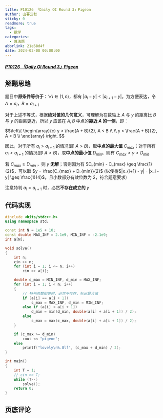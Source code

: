 ```yaml
---
title: P10126 「Daily OI Round 3」Pigeon
author: 山暮云秋
sticky: 0
readmore: true
tags:
  - 数学
categories:
  - 算法题
abbrlink: 21e58d4f
date: 2024-02-08 00:00:00
---
```


##### [P10126 「Daily OI Round 3」Pigeon](https://www.luogu.com.cn/problem/P10126)

<!-- more -->

## 解题思路

题目中**原条件等价于**：$\forall i \in [1, n)$，都有 $|a_{i} - y| < |a_{i+1} - y|$。为方便表达，令 $A = a_{i}$，$B = a_{i+1}$

对于上述不等式，根据**绝对值的几何意义**，可理解为在数轴上 $A$ 与 $y$ 的距离比 $B$ 与 $y$ 的距离更近，所以 $y$ 应该在 $A,B$ 中点的**靠近 $A$ 的一侧**，即：

$$\\left\\{ \begin{array}{c} y < \frac{A + B}{2}, A < B \\\\ \\\\ y > \frac{A + B}{2}, A > B \\\\ \end{array} \\right. $$

因此，对于所有 $a_{i} > a_{i+1}$ 的情况(即 $A > B$)，取**中点的最大值** $C_{max}$；对于所有$a_{i} < a_{i+1}$ 的情况(即 $A < B$)，取**中点的最小值** $D_{min}$。则有 $C_{max} < y < D_{min}$

若 $C_{max} \geq D_{min}$ ，则 $y$ **无解**；否则因为有 $D_{min} - C_{max} \geq \frac{1}{2}$，可以取 $y = \frac{C_{max} + D_{min}}{2}$ (以使得$|x_{i+1} - y| - |x_i - y| \geq \frac{1}{4}$，且小数部分有效位数为 $2$，符合题意要求)

注意特判 $a_i = a_{i+1}$ 时，必然**不存在成立的** $y$

## 代码实现

```cpp
#include <bits/stdc++.h>
using namespace std;

const int N = 1e5 + 10;
const double MAX_INF = 2.1e9, MIN_INF = -2.1e9;
int a[N];

void solve()
{
    int n;
    cin >> n;
    for (int i = 1; i <= n; i++)
        cin >> a[i];

    double c_max = MIN_INF, d_min = MAX_INF;
    for (int i = 1; i < n; i++)
    {
        // 特判两数相等时，必然不存在，标记最大值
        if (a[i] == a[i + 1])
            c_max = MAX_INF, d_min = MIN_INF;
        else if (a[i] < a[i + 1])
            d_min = min(d_min, double(a[i] + a[i + 1]) / 2);
        else
            c_max = max(c_max, double(a[i] + a[i + 1]) / 2);
    }

    if (c_max >= d_min)
        cout << "pigeon";
    else
        printf("lovely\n%.8lf", (c_max + d_min) / 2);
}

int main()
{
    int T = 1;
    // cin >> T;
    while (T--)
        solve();
    return 0;
}
```

## 页底评论
